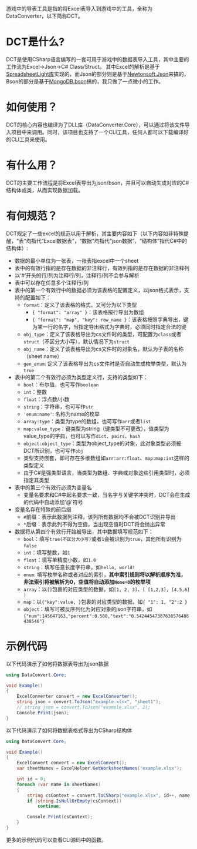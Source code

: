游戏中的导表工具是指的将Excel表导入到游戏中的工具，全称为DataConverter，以下简称DCT。

# DCT是什么?

DCT是使用CSharp语言编写的一套可用于游戏中的数据表导入工具，其中主要的工作流为Excel->Json->C# Class/Struct。
其中Excel的解析是基于[SpreadsheetLight库](https://spreadsheetlight.com/)实现的，而Json的部分则是基于[Newtonsoft.Json](https://www.newtonsoft.com/json)来搞的，Bson的部分是基于[MongoDB.bson](https://github.com/mongodb/mongo-csharp-driver/tree/master/src/MongoDB.Bson)搞的，我只做了一点微小的工作。

# 如何使用？

DCT的核心内容也编译为了DLL库（DataConverter.Core），可以通过将该文件导入项目中来调用。同时，该项目也支持了一个CLI工具，任何人都可以下载编译好的CLI工具来使用。

# 有什么用？

DCT的主要工作流程是将Excel表导出为json/bson，并且可以自动生成对应的C#结构体或类，从而实现数据加载。

# 有何规范？

DCT规定了一些excel的规范以用于解析，其主要内容如下（以下内容如非特殊提醒，“表”均指代“Excel数据表”，“数据”均指代“json数据”，“结构体”指代C#中的结构体）:

- 数据的最小单位为一张表，一张表指excel中一个sheet
- 表中的有效行指的是存在数据的非注释行，有效列指的是存在数据的非注释列
- 以‘#’开头的行/列为注释行/列，注释行/列不会参与解析
- 表中可以存在任意多个注释行/列
- 表中的第一个有效行中的数据必须为该表格的配置定义，以json格式表示，支持的配置如下：
  - `format`：定义了该表格的格式，又可分为以下类型
    - `{ "format": "array" }`：该表格按行导出为数组
    - `{ "format": "map", "key": row_name }`：该表格按照字典导出，键为某一行的名字，当指定导出格式为字典时，必须同时指定合法的键
  - `obj_type`：定义了该表格导出为cs文件时的类型，可配置为`class`或者`struct`（不区分大小写），默认情况下为`struct`
  - `obj_name`：定义了该表格导出为cs文件时的对象名，默认为子表的名称（sheet name）
  - `gen_enum`: 定义了该表格导出为cs文件时是否自动生成枚举类型，默认为`true`
- 表中的第二个有效行必须为类型定义行，支持的类型如下：
  - `bool`：布尔值，也可写作`boolean`
  - `int`：整数
  - `float`：浮点数/小数
  - `string`：字符串，也可写作`str`
  - `'enum:name'`: 名称为name的枚举
  - `array:type`：类型为type的数组，也可写作`arr`或者`list`
  - `map:value_type`：键类型为string（键类型不可更改），值类型为value_type的字典，也可以写作`dict`、`pairs`、`hash`
  - `object:object_type`：类型为object_type的对象，此对象类型必须被DCT所识别，也可写作`obj`
  - 类型支持嵌套，即可存在多维数组如`arr:arr:float`、`map:map:int`这样的类型定义
  - 由于C#是强类型语言，当类型为数组、字典或对象这些引用类型时，必须指定其类型
- 表中的第三个有效行必须为变量名
  - 变量名要求和C#中起名要求一致，当名字与关键字冲突时，DCT会在生成的代码中自动添加'@'符号
- 变量名存在特殊的前后缀
  - `#`前缀：表示此数据列注释，该列所有数据均不会被DCT识别并导出
  - `*`后缀：表示此列不得为空值，当出现空值时DCT将会抛出异常
- 数据将从第四个有效行开始被导出，其中数据填写规范如下：
  - `bool`：填写`true(不区分大小写)`或者`1`会被识别为`true`，其他所有识别为`false`
  - `int`：填写整数，如`1`
  - `float`：填写单精度小数，如`1.0`
  - `string`：填写任意长度字符串，如`hello, world!`
  - `enum`: 填写枚举名称或者对应的索引，**其中索引规则将以解析顺序为准，非法索引将被解析为0，空值将自动添加`None=0`的枚举项**
  - `array`：以`[]`包裹的对应类型的数据，如`[1, 2, 3]`、`[ [1,2,3], [4,5,6] ]`
  - `map`：以`{"key":value, }`包裹的对应类型的数据，如`{ "1": 1, "2":2 }`
  - `object`：填写可被反序列化为对应对象的json字符串，如`{"num":145647163,"percent":0.588,"text":"0.54244547387638576486438546"}`

# 示例代码

以下代码演示了如何将数据表导出为json数据

```csharp
using DataConvert.Core;

void Example()
{
    ExcelConverter convert = new ExcelConverter();
    string json = convert.ToJson("example.xlsx", "sheet1");
    // string json = convert.ToJson("example.xlsx", 2);
    Console.Print(json);
}
```

以下代码演示了如何将数据表格式导出为CSharp结构体

```csharp
using DataConvert.Core;

void Example()
{
    ExcelConvert convert = new ExcelConvert();
    var sheetNames = ExcelHelper.GetWorksheetNames("example.xlsx");

    int id = 0;
    foreach (var name in sheetNames)
    {
        string csContext = convert.ToCSharp("example.xlsx", id++, name);
        if (string.IsNullOrEmpty(csContext))
            continue;

        Console.Print(csContext);        
    }
}
```

更多的示例代码可以查看CLI源码中的函数。
